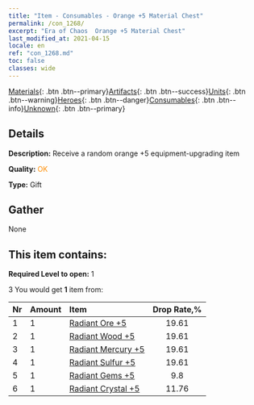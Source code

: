 ```yaml
---
title: "Item - Consumables - Orange +5 Material Chest"
permalink: /con_1268/
excerpt: "Era of Chaos  Orange +5 Material Chest"
last_modified_at: 2021-04-15
locale: en
ref: "con_1268.md"
toc: false
classes: wide
---
```

 [Materials](/Items/){: .btn .btn--primary}[Artifacts](/Items/Artifacts/){: .btn .btn--success}[Units](/Items/Units/){: .btn .btn--warning}[Heroes](/Items/Heroes/){: .btn .btn--danger}[Consumables](/Items/Consumables/){: .btn .btn--info}[Unknown](/Items/Unknown/){: .btn .btn--primary}

## Details
 **Description:** Receive a random orange +5 equipment-upgrading item

 **Quality:** <span style="color: #FF8C00">OK</span>

 **Type:** Gift

## Gather

  None

## This item contains:

 **Required Level to open:** 1

 3 You would get **1** item  from:

  | Nr | Amount |     Item    | Drop Rate,% |
  |:---|:-------|:------------|:---------:|
  | 1 | 1 | [Radiant Ore +5](/Items/mat_96/) | 19.61 | 
  | 2 | 1 | [Radiant Wood +5](/Items/mat_97/) | 19.61 | 
  | 3 | 1 | [Radiant Mercury +5](/Items/mat_98/) | 19.61 | 
  | 4 | 1 | [Radiant Sulfur +5](/Items/mat_99/) | 19.61 | 
  | 5 | 1 | [Radiant Gems +5](/Items/mat_100/) | 9.8 | 
  | 6 | 1 | [Radiant Crystal +5](/Items/mat_101/) | 11.76 | 
